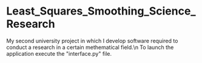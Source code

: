 # Least_Squares_Smoothing_Science_Research
My second university project in which I develop software required to conduct a research in a certain methematical field.\n
To launch the application execute the "interface.py" file.
